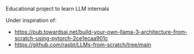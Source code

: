Educational project to learn LLM internals

Under inspiration of:
- https://pub.towardsai.net/build-your-own-llama-3-architecture-from-scratch-using-pytorch-2ce1ecaa901c
- https://github.com/rasbt/LLMs-from-scratch/tree/main